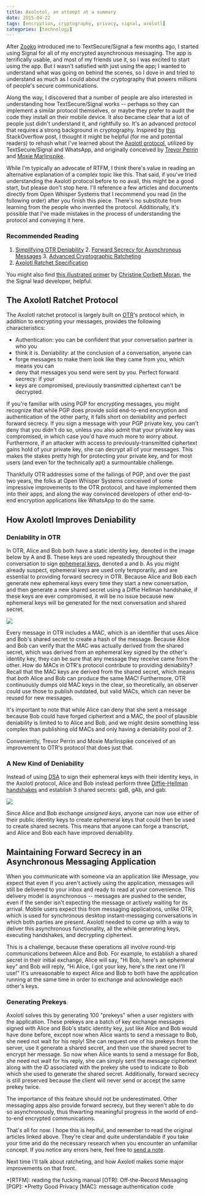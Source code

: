 ```yaml
---
title: Axolotol, an attempt at a summary
date: 2015-04-22
tags: [encryption, cryptography, privacy, signal, axolotl]
categories: [technology]
---
```


After [Zooko](https://www.twitter.com/zooko) introduced me to TextSecure/Signal
a few months ago, I started using Signal for all of my encrypted asynchronous
messaging. The app is terrifically usable, and most of my friends use it, so I
was excited to start using the app. But I wasn't satisfied with just using the
app; I wanted to understand what was going on behind the scenes, so I dove in
and tried to understand as much as I could about the cryptography that powers
millions of people's secure communications.

Along the way, I discovered that a number of people are also interested in
understanding how TextSecure/Signal works --  perhaps so they can implement a
similar protocol themselves, or maybe they prefer to audit the code they install
on their mobile device. It also became clear that a lot of people just didn't
understand it, and rightfully so. It's an advanced protocol that requires a
strong background in cryptography. Inspired by
[this](https://crypto.stackexchange.com/questions/24914/axolotl-ratchet-crypto-protocol-in-plain-english)
StackOverflow post, I thought it might be helpful (for me and potential readers)
to rehash what I've learned about the [Axolotl
protocol](https://github.com/WhisperSystems/TextSecure/wiki/ProtocolV2),
utilized by TextSecure/Signal and WhatsApp, and originally conceived by [Trevor
Perrin](https://github.com/trevp) and [Moxie
Marlinspike](https://github.com/moxie0).

While I'm typically an advocate of RTFM, I think there's value in reading an
alternative explanation of a complex topic like this. That said, if you've tried
understanding the Axolotl protocol before to no avail, this might be a good
start, but please don't stop here. I'll reference a few articles and documents
directly from Open Whisper Systems that I recommend you read (in the following
order) after you finish this piece. There's no substitute from learning from the
people who invented the protocol. Additionally, it's possible that I've made
mistakes in the process of understanding the protocol and conveying it here.

### Recommended Reading

1. [Simplifying OTR
Deniability](https://whispersystems.org/blog/simplifying-otr-deniability/) 2.
[Forward Secrecy for Asynchronous
Messages](https://whispersystems.org/blog/asynchronous-security/) 3. [Advanced
Cryptographic Ratcheting](https://whispersystems.org/blog/advanced-ratcheting/)
4. [Axolotl Ratchet Specification](https://github.com/trevp/axolotl/wiki)

You might also find [this illustrated
primer](https://www.slideshare.net/ChristineCorbettMora/axolotl-protocol-an-illustrated-primer)
by [Christine Corbett Moran](http://www.christinecorbettmoran.com), the the
Signal lead developer, helpful.

## The Axolotl Ratchet Protocol

The Axolotl ratchet protocol is largely built on [OTR](https://otr.cypherpunks.ca/)'s protocol which, in addition to encrypting your messages, provides the following characteristics:

* Authentication: you can be confident that your conversation partner is who you
* think it is. Deniability: at the conclusion of a conversation, anyone can
* forge messages to make them look like they came from you, which means you can
* deny that messages you send were sent by you. Perfect forward secrecy: if your
* keys are compromised, previously transmitted ciphertext can't be decrypted.

If you're familiar with using PGP for encrypting messages, you might recognize
that while PGP does provide solid end-to-end encryption and authentication of
the other party, it falls short on deniability and perfect forward secrecy. If
you sign a message with your PGP private key, you can't deny that you didn't do
so, unless you also admit that your private key was compromised, in which case
you'd have much more to worry about. Furthermore, if an attacker with access to
previously-transmitted ciphertext gains hold of your private key, she can
decrypt all of your messages. This makes the stakes pretty high for protecting
your private key, and for most users (and even for the technically apt) a
surmountable challenge.

Thankfully OTR addresses some of the failings of PGP, and over the past two
years, the folks at Open Whisper Systems conceived of some impressive
improvements to the OTR protocol, and have implemented them into their apps, and
along the way convinced developers of other end-to-end encryption applications
like WhatsApp to do the same.

## How Axolotl Improves Deniability

### Deniability in OTR

In OTR, Alice and Bob both have a static identity key, denoted in the image
below by A and B. These keys are used repeatedly throughout their conversation
to sign [ephemeral keys](), denoted a and b. As you might already suspect,
ephemeral keys are used only temporarily, and are essential to providing forward
secrecy in OTR. Because Alice and Bob each generate new ephemeral keys every
time they start a new conversation, and then generate a new shared secret using
a Diffie Hellman handshake, if these keys are ever compromised, it will be no
issue because new ephemeral keys will be generated for the next conversation and
shared secret.

<img src="{{ site.url }}/assets/otr-current.png" />

Every message in OTR includes a MAC, which is an identifier that uses Alice and
Bob's shared secret to create a hash of the message. Because Alice and Bob can
verify that the MAC was actually derived from the shared secret, which was
derived from an ephemeral key signed by the other's identity key, they can be
sure that any message they receive came from the other. How do MACs in OTR's
protocol contribute to providing deniability? Recall that the MAC keys are
derived from the shared secret, which means that *both* Alice and Bob can
produce the same MAC! Furthermore, OTR continuously dumps old MAC keys in the
clear, so theoretically, an observer could use those to publish outdated, but
valid MACs, which can never be reused for new messages.

It's important to note that while Alice can deny that she sent a message because
Bob could have forged ciphertext and a MAC, the pool of plausible deniability is
limited to to Alice and Bob, and we might desire something less complex than
publishing old MACs and only having a deniability pool of 2.

Conveniently, Trevor Perrin and Moxie Marlinspike conceived of an improvement to
OTR's protocol that does just that.

### A New Kind of Deniability

Instead of using [DSA](https://wikipedia.org/wiki/Digital_Signature_Algorithm)
to sign their ephemeral keys with their identity keys, in the Axolotl protocol,
Alice and Bob instead perform three [Diffie-Hellman
handshakes](https://wikipedia.org/wiki/Diffie%E2%80%93Hellman_key_exchange) and
establish 3 shared secrets: gaB, gAb, and gab.

<img src="{{ site.url }}/assets/otr-simplified.png" />

Since Alice and Bob exchange *unsigned keys*, anyone can now use either of their
public identity keys to create ephemeral keys that could then be used to create
shared secrets. This means that anyone can forge a transcript, and Alice and Bob
each have improved deniability.

## Maintaining Forward Secrecy in an Asynchronous Messaging Application

When you communicate with someone via an application like iMessage, you expect
that even if you aren't actively using the application, messages will still be
delivered to your inbox and ready to read at your convenience. This delivery
model is asynchronous -- messages are pushed to the sender, even if the sender
isn't expecting the message or actively waiting for its arrival. Mobile users
expect this from messaging applications, unlike OTR, which is used for
synchronous desktop instant-messaging conversations in which both parties are
present. Axolotl needed to come up with a way to deliver this asynchronous
functionality, all the while generating keys, executing handshakes, and
decrypting ciphertext.

This is a challenge, because these operations all involve round-trip
communications between Alice and Bob. For example, to establish a shared secret
in their initial exchange, Alice will say, "Hi Bob, here's an ephemeral key" and
Bob will reply, "Hi Alice, I got your key, here's the next one I'll use!" It's
unreasonable to expect Alice and Bob to both have the application running at the
same time in order to exchange and acknowledge each other's keys.

### Generating Prekeys

Axolotl solves this by generating 100 "prekeys" when a user registers with the
application. These prekeys are a batch of key exchange messages signed with
Alice and Bob's static identity key, just like Alice and Bob would have done
before, except now when Alice wants to send a message to Bob, she need not wait
for his reply! She can request one of his prekeys from the server, use it
generate a shared secret, and then use the shared secret to encrypt her message.
So now when Alice wants to send a message for Bob, she need not wait for his
reply, she can simply sent the message ciphertext along with the ID associated
with the prekey she used to indicate to Bob which she used to generate the
shared secret. Additionally, forward secrecy is still preserved because the
client will never send or accept the same prekey twice.

The importance of this feature should not be underestimated. Other messaging
apps also provide forward secrecy, but they weren't able to do so
asynchronously, thus thwarting meaningful progress in the world of end-to-end
encrypted communications.

That's all for now. I hope this is heplful, and remember to read the original
articles linked above. They're clear and quite understandable if you take your
time and do the necessary research when you encounter an unfamiliar concept. If
you notice any errors here, feel free to [send a
note](http://taravancil.github.io/contact).

Next time I'll talk about ratcheting, and how Axolotl makes some major
improvements on that front.

*[RTFM]: reading the fucking manual [OTR]: Off-the-Record Messaging [PGP]:
*Pretty Good Privacy [MAC]: message authentication code
